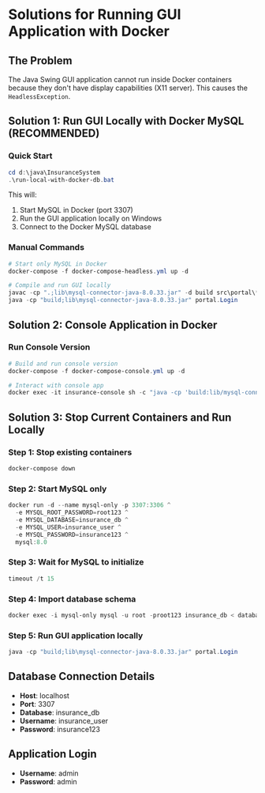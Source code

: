 # Solutions for Running GUI Application with Docker

## The Problem
The Java Swing GUI application cannot run inside Docker containers because they don't have display capabilities (X11 server). This causes the `HeadlessException`.

## Solution 1: Run GUI Locally with Docker MySQL (RECOMMENDED)

### Quick Start
```powershell
cd d:\java\InsuranceSystem
.\run-local-with-docker-db.bat
```

This will:
1. Start MySQL in Docker (port 3307)
2. Run the GUI application locally on Windows
3. Connect to the Docker MySQL database

### Manual Commands
```powershell
# Start only MySQL in Docker
docker-compose -f docker-compose-headless.yml up -d

# Compile and run GUI locally
javac -cp ".;lib\mysql-connector-java-8.0.33.jar" -d build src\portal\*.java
java -cp "build;lib\mysql-connector-java-8.0.33.jar" portal.Login
```

## Solution 2: Console Application in Docker

### Run Console Version
```powershell
# Build and run console version
docker-compose -f docker-compose-console.yml up -d

# Interact with console app
docker exec -it insurance-console sh -c "java -cp 'build:lib/mysql-connector-java-8.0.33.jar' portal.ConsoleApp"
```

## Solution 3: Stop Current Containers and Run Locally

### Step 1: Stop existing containers
```powershell
docker-compose down
```

### Step 2: Start MySQL only
```powershell
docker run -d --name mysql-only -p 3307:3306 ^
  -e MYSQL_ROOT_PASSWORD=root123 ^
  -e MYSQL_DATABASE=insurance_db ^
  -e MYSQL_USER=insurance_user ^
  -e MYSQL_PASSWORD=insurance123 ^
  mysql:8.0
```

### Step 3: Wait for MySQL to initialize
```powershell
timeout /t 15
```

### Step 4: Import database schema
```powershell
docker exec -i mysql-only mysql -u root -proot123 insurance_db < database_setup.sql
```

### Step 5: Run GUI application locally
```powershell
java -cp "build;lib\mysql-connector-java-8.0.33.jar" portal.Login
```

## Database Connection Details
- **Host**: localhost
- **Port**: 3307
- **Database**: insurance_db
- **Username**: insurance_user
- **Password**: insurance123

## Application Login
- **Username**: admin
- **Password**: admin

